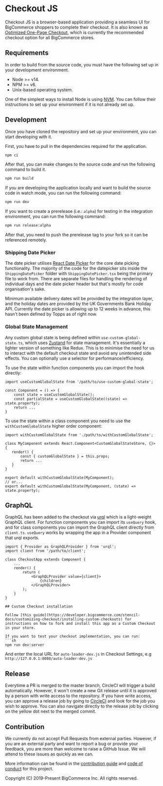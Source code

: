 # Checkout JS

Checkout JS is a browser-based application providing a seamless UI for BigCommerce shoppers to complete their checkout. It is also known as [Optimized One-Page Checkout](https://support.bigcommerce.com/s/article/Optimized-Single-Page-Checkout), which is currently the recommended checkout option for all BigCommerce stores.

## Requirements

In order to build from the source code, you must have the following set up in your development environment.

* Node >= v14.
* NPM >= v6.
* Unix-based operating system.

One of the simplest ways to install Node is using [NVM](https://github.com/nvm-sh/nvm#installation-and-update). You can follow their instructions to set up your environment if it is not already set up.

## Development

Once you have cloned the repository and set up your environment, you can start developing with it.

First, you have to pull in the dependencies required for the application.

```sh
npm ci
```

After that, you can make changes to the source code and run the following command to build it.

```sh
npm run build
```

If you are developing the application locally and want to build the source code in watch mode, you can run the following command:

```sh
npm run dev
```

If you want to create a prerelease (i.e.: `alpha`) for testing in the integration environment, you can run the following command:

```sh
npm run release:alpha
```

After that, you need to push the prerelease tag to your fork so it can be referenced remotely.


### Shipping Date Picker

The date picker utilises [React Date Picker](https://reactdatepicker.com/) for the core date picking functionality. The majority of the code for the datepicker sits inside the ```ShippingDatePicker``` folder with ```ShippingDatePicker.tsx``` being the primary file to work from. There are separate files for handling the rendering of individual days and the date picker header but that's mostly for code organisation's sake.

Minimum available delivery dates will be provided by the integration layer, and the holiday dates are provided by the UK Governments Bank Holiday API. Currently the date picker is allowing up to 12 weeks in advance, this hasn't been defined by Topps as of right now.

### Global State Management

Any custom global state is being defined within ```use-custom-global-state.ts```, which uses [Zustand](https://github.com/pmndrs/zustand) for state management. It's essentially a lighter version of something like Redux. This is to minimise the need for us to interact with the default checkout state and avoid any unintended side effects. You can optionally use a selector for performance/efficiency.

To use the state within function components you can import the hook directly:
```tsx
import useCustomGlobalState from '/path/to/use-custom-global-state';

const Component = () => {
    const state = useCustomGlobalState();
    const partialState = useCustomGlobalState((state) => state.property);
    return ...
}
```

To use the state within a class component you need to use the ```withCustomGlobalState``` higher order component:

```tsx
import withCustomGlobalState from './path/to/withCustomGlobalState';

class MyComponent extends React.Component<CustomGlobalStateStore, {}> {
   render() {
       const { customGlobalState } = this.props;
       return ...
   }
}

export default withCustomGlobalState(MyComponent);
// or...
export default withCustomGlobalState(MyComponent, (state) => state.property);
```

## GraphQL

GraphQL has been added to the checkout via [urql](https://formidable.com/open-source/urql/docs/) which is a light-weight GraphQL client. For function components you can import its ```useQuery``` hook, and for class components you can import the GraphQL client directly from ```client.ts```. ```useQuery``` works by wrapping the app in a Provider component that urql exports.

```tsx
import { Provider as GraphQLProvider } from 'urql';
import client from '/path/to/client';

class CheckoutApp extends Component {
    ...
    render() {
        return (
            <GraphQLProvider value={client}>
                {children}
            </GraphQLProvider>
        );
    }
}

## Custom Checkout installation

Follow [this guide](https://developer.bigcommerce.com/stencil-docs/customizing-checkout/installing-custom-checkouts) for instructions on how to fork and install this app as a Custom Checkout in your store.

If you want to test your checkout implementation, you can run:
```sh
npm run dev:server
```

And enter the local URL for `auto-loader-dev.js` in Checkout Settings, e.g `http://127.0.0.1:8080/auto-loader-dev.js`

## Release

Everytime a PR is merged to the master branch, CircleCI will trigger a build automatically. However, it won't create a new Git release until it is approved by a person with write access to the repository. If you have write access, you can approve a release job by going to [CircleCI](https://circleci.com/gh/bigcommerce/workflows/checkout-js/tree/master) and look for the job you wish to approve. You can also navigate directly to the release job by clicking on the yellow dot next to the merged commit.


## Contribution

We currently do not accept Pull Requests from external parties. However, if you are an external party and want to report a bug or provide your feedback, you are more than welcome to raise a GitHub Issue. We will attend to these issues as quickly as we can.

More information can be found in the [contribution guide](CONTRIBUTING.md) and [code of conduct](CODE_OF_CONDUCT.md) for this project.


Copyright (C) 2019-Present BigCommerce Inc. All rights reserved.
